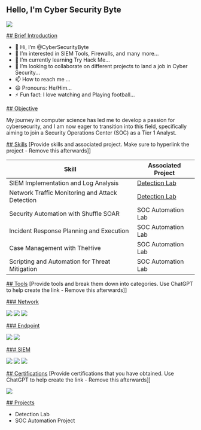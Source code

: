   ## Hello, I'm Cyber Security Byte
<a href="https://linkedin.com/in/pathak-ramesh"><img src="https://img.shields.io/badge/-LinkedIn-0072b1?&style=for-the-badge&logo=linkedin&logoColor=white" /></a>

<u> ## Brief Introduction</u>
- 👋 Hi, I’m @CyberSecurityByte
- 👀 I’m interested in SIEM Tools, Firewalls, and many more...
- 🌱 I’m currently learning Try Hack Me...
- 💞️ I’m looking to collaborate on different projects to land a job in Cyber Security...
- 📫 How to reach me ...
- 😄 Pronouns: He/Him...
- ⚡ Fun fact: I love watching and Playing football...

<u> ## Objective</u>

My journey in computer science has led me to develop a passion for cybersecurity, and I am now eager to transition into this field, specifically aiming to join a Security Operations Center (SOC) as a Tier 1 Analyst.

<u> ## Skills</u>
[Provide skills and associated project. Make sure to hyperlink the project - Remove this afterwards]]

| Skill                                         | Associated Project         |
|-----------------------------------------------|----------------------------|
| SIEM Implementation and Log Analysis          | <a href="https://google.com">Detection Lab</a>|
| Network Traffic Monitoring and Attack Detection | <a href="https://google.com">Detection Lab</a>|
| Security Automation with Shuffle SOAR         | SOC Automation Lab|
| Incident Response Planning and Execution      | SOC Automation Lab|
| Case Management with TheHive                  | SOC Automation Lab|
| Scripting and Automation for Threat Mitigation | SOC Automation Lab|

<u> ## Tools</u>
[Provide tools and break them down into categories. Use ChatGPT to help create the link - Remove this afterwards]]

<u> ### Network</u>
<div>
    <img src="https://img.shields.io/badge/-Wireshark-1679A7?&style=for-the-badge&logo=Wireshark&logoColor=white" />
    <img src="https://img.shields.io/badge/-Suricata-EF3B2D?&style=for-the-badge&logo=Suricata&logoColor=white" />
    <img src="https://img.shields.io/badge/-Zeek-777BB4?&style=for-the-badge&logo=Zeek&logoColor=white" />
</div>

<u> ### Endpoint</u>
<div>
    <img src="https://img.shields.io/badge/-Microsoft_Defender_for_Endpoint-00A4EF?&style=for-the-badge&logo=Microsoft&logoColor=white" />
    <img src="https://img.shields.io/badge/-Velociraptor-4B275F?&style=for-the-badge&logo=Velociraptor&logoColor=white" />
</div>

<u> ### SIEM</u>
<div>
    <img src="https://img.shields.io/badge/-Microsoft_Sentinel-0078D4?&style=for-the-badge&logo=Microsoft&logoColor=white" />
    <img src="https://img.shields.io/badge/-Splunk-000000?&style=for-the-badge&logo=Splunk&logoColor=white" />
    <img src="https://img.shields.io/badge/-Elastic-005571?&style=for-the-badge&logo=Elastic&logoColor=white" />
</div>

<u> ## Certifications</u>
[Provide certifications that you have obtained. Use ChatGPT to help create the link - Remove this afterwards]]
<div>

<img src="https://img.shields.io/badge/-CCD-000080?&style=for-the-badge&logoColor=white" />
</div>

<u> ## Projects</u>
- Detection Lab
- SOC Automation Project


<!---
CyberSecurityByte/CyberSecurityByte is a ✨ special ✨ repository because its `README.md` (this file) appears on your GitHub profile.
You can click the Preview link to take a look at your changes.
--->
